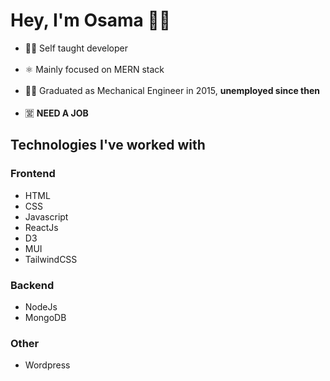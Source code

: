 # Hey, I'm Osama :raising_hand_man:
- 👨‍💻 Self taught developer<br/><br/>
- ⚛️ Mainly focused on MERN stack<br/><br/>
- 👨‍🎓 Graduated as Mechanical Engineer in 2015, **unemployed since then**<br/><br/>
- 🈺 **NEED  A JOB**

## Technologies I've worked with
### Frontend
- HTML
- CSS
- Javascript
- ReactJs
- D3
- MUI
- TailwindCSS
### Backend
- NodeJs
- MongoDB
### Other
- Wordpress

<!---
osSidd/osSidd is a ✨ special ✨ repository because its `README.md` (this file) appears on your GitHub profile.
You can click the Preview link to take a look at your changes.
--->
